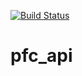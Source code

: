 [![Build Status](https://travis-ci.org/franmacias91/pfc_api.svg?branch=master)](https://travis-ci.org/franmacias91/pfc_api)
# pfc_api


